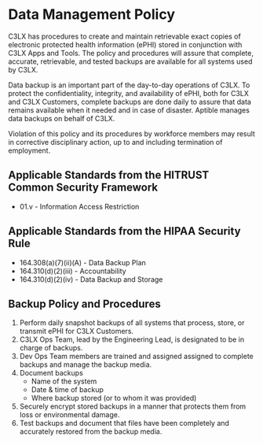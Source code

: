# Data Management Policy

C3LX has procedures to create and maintain retrievable exact copies of electronic protected health information (ePHI) stored in conjunction with C3LX Apps and Tools. The policy and procedures will assure that complete, accurate, retrievable, and tested backups are available for all systems used by C3LX.

Data backup is an important part of the day-to-day operations of C3LX. To protect the confidentiality, integrity, and availability of ePHI, both for C3LX and C3LX Customers, complete backups are done daily to assure that data remains available when it needed and in case of disaster. Aptible manages data backups on behalf of C3LX.

Violation of this policy and its procedures by workforce members may result in corrective disciplinary action, up to and including termination of employment.

## Applicable Standards from the HITRUST Common Security Framework

* 01.v - Information Access Restriction

## Applicable Standards from the HIPAA Security Rule

* 164.308(a)(7)(ii)(A) - Data Backup Plan
* 164.310(d)(2)(iii) - Accountability
* 164.310(d)(2)(iv) - Data Backup and Storage

## Backup Policy and Procedures

1. Perform daily snapshot backups of all systems that process, store, or transmit ePHI for C3LX Customers.
2. C3LX Ops Team, lead by the Engineering Lead, is designated to be in charge of backups.
3. Dev Ops Team members are trained and assigned assigned to complete backups and manage the backup media.
4. Document backups
    * Name of the system
    * Date & time of backup
    * Where backup stored (or to whom it was provided)
5. Securely encrypt stored backups in a manner that protects them from loss or environmental damage.
6. Test backups and document that files have been completely and accurately restored from the backup media.
